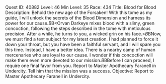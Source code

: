 Quest ID: 40882
Level: 46
Min Level: 35
Race: 434
Title: Blood for Blood
Description: Behold the new age of the Forsaken! With this tome as my guide, I will unlock the secrets of the Blood Dimension and harness its power for our cause.$B$B<Orvan Darkeye mixes blood with a slimy, green concoction, following the steps described in the tome with meticulous precision. After a while, he turns to you, a wicked grin on his face.>$B$BNow, we must find a test subject for my latest creation. I had planned to force it down your throat, but you have been a faithful servant, and I will spare you this time. Instead, I have a better idea. There is a nearby camp of human mercenaries who are loyal to our cause. I wonder if this concoction will make them even more devoted to our mission.$B$BBefore I can proceed, I require one final favor from you. Report to Master Apothecary Faranell in Undercity. Tell him that the mission was a success.
Objective: Report to Master Apothecary Faranell in Undercity.
